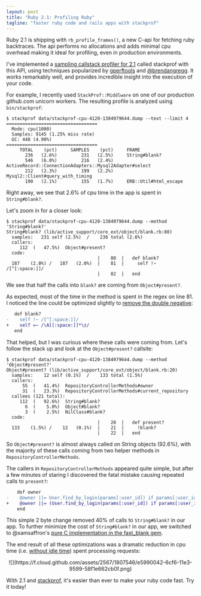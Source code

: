 ```yaml
---
layout: post
title: "Ruby 2.1: Profiling Ruby"
tagline: "faster ruby code and rails apps with stackprof"
---
```


Ruby 2.1 is shipping with `rb_profile_frames()`, a new C-api for fetching ruby backtraces. The api performs no allocations and adds minimal cpu overhead making it ideal for profiling, even in production environments.

I've implemented a [sampling callstack profiler for 2.1][1] called stackprof with this API, using techniques popularized by [gperftools][2] and [@brendangregg][3]. It works remarkably well, and provides incredible insight into the execution of your code.

For example, I recently used `StackProf::Middlware` on one of our production github.com unicorn workers. The resulting profile is analyzed using `bin/stackprof`:

``` console
$ stackprof data/stackprof-cpu-4120-1384979644.dump --text --limit 4
==================================
  Mode: cpu(1000)
  Samples: 9145 (1.25% miss rate)
  GC: 448 (4.90%)
==================================
     TOTAL    (pct)     SAMPLES    (pct)     FRAME
       236   (2.6%)         231   (2.5%)     String#blank?
       546   (6.0%)         216   (2.4%)     ActiveRecord::ConnectionAdapters::Mysql2Adapter#select
       212   (2.3%)         199   (2.2%)     Mysql2::Client#query_with_timing
       190   (2.1%)         155   (1.7%)     ERB::Util#html_escape
```

Right away, we see that 2.6% of cpu time in the app is spent in `String#blank?`.

Let's zoom in for a closer look:

``` console
$ stackprof data/stackprof-cpu-4120-1384979644.dump --method 'String#blank?'
String#blank? (lib/active_support/core_ext/object/blank.rb:80)
  samples:   231 self (2.5%)  /    236 total (2.6%)
  callers:
     112  (   47.5%)  Object#present?
  code:
                                  |    80  |   def blank?
  187    (2.0%) /   187   (2.0%)  |    81  |     self !~ /[^[:space:]]/
                                  |    82  |   end
```

We see that half the calls into `blank?` are coming from `Object#present?`.

As expected, most of the time in the method is spent in the regex on line 81. I noticed the line could be optimized slightly to [remove the double negative][5]:

``` diff
   def blank?
-    self !~ /[^[:space:]]/
+    self =~ /\A[[:space:]]*\z/
   end
```

That helped, but I was curious where these calls were coming from. Let's follow the stack up and look at the `Object#present?` callsite:

``` console
$ stackprof data/stackprof-cpu-4120-1384979644.dump --method 'Object#present?'
Object#present? (lib/active_support/core_ext/object/blank.rb:20)
  samples:    12 self (0.1%)  /    133 total (1.5%)
  callers:
      55  (   41.4%)  RepositoryControllerMethods#owner
      31  (   23.3%)  RepositoryControllerMethods#current_repository
  callees (121 total):
     112  (   92.6%)  String#blank?
       6  (    5.0%)  Object#blank?
       3  (    2.5%)  NilClass#blank?
  code:
                                  |    20  |   def present?
  133    (1.5%) /    12   (0.1%)  |    21  |     !blank?
                                  |    22  |   end
```

So `Object#present?` is almost always called on String objects (92.6%), with the majority of these calls coming from two helper methods in `RepositoryControllerMethods`.

The callers in `RepositoryControllerMethods` appeared quite simple, but after a few minutes of staring I discovered the fatal mistake causing repeated calls to `present?`:

``` diff
    def owner
-    @owner ||= User.find_by_login(params[:user_id]) if params[:user_id].present?
+    @owner ||= (User.find_by_login(params[:user_id]) if params[:user_id].present?)
    end
```

This simple 2 byte change removed 40% of calls to `String#blank?` in our app. To further minimize the cost of `String#blank?` in our app, we switched to @samsaffron's [pure C implementation in the fast_blank gem][6].

The end result of all these optimizations was a dramatic reduction in cpu time (i.e. [without idle time][4]) spent processing requests:

<center>
![](https://f.cloud.github.com/assets/2567/1807546/e5990042-6cf6-11e3-9599-58f1e662cb0f.png)
</center>

With 2.1 and [stackprof][1], it's easier than ever to make your ruby code fast. Try it today!

[1]: https://github.com/tmm1/stackprof
[2]: https://code.google.com/p/gperftools/
[3]: http://dtrace.org/blogs/brendan/2011/12/16/flame-graphs/
[4]: http://tmm1.net/ruby21-process-clock_gettime/
[5]: https://github.com/rails/rails/pull/12976
[6]: https://github.com/SamSaffron/fast_blank
